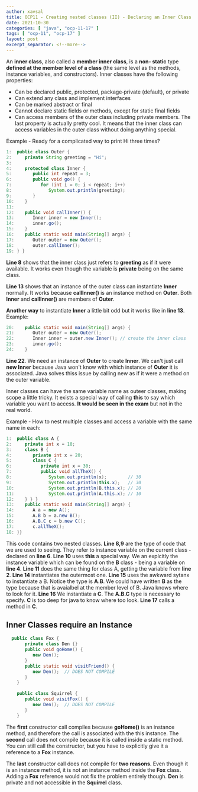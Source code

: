 ```yaml
---
author: xavsal
title: OCP11 - Creating nested classes (II) - Declaring an Inner Class
date: 2021-10-30
categories: [ "java", "ocp-11-17" ]
tags: [ "ocp-11", "ocp-17" ]
layout: post
excerpt_separator: <!--more-->
---
```


An **inner class**, also called a **member inner class**, is a **non‐ static** type **defined at the member level of a class** (the same level as the methods, instance variables, and constructors). Inner classes have the following properties:

- Can be declared public, protected, package‐private (default), or private
- Can extend any class and implement interfaces
- Can be marked abstract or final
- Cannot declare static fields or methods, except for static final fields
- Can access members of the outer class including private members. The last property is actually pretty cool. It means that the inner class can access variables in the outer class without doing anything special. 

Example - Ready for a complicated way to print Hi three times?
```java
1:  public class Outer {
2:     private String greeting = "Hi";
3:     
4:     protected class Inner {
5:        public int repeat = 3;
6:        public void go() {
7:           for (int i = 0; i < repeat; i++)
8:              System.out.println(greeting);
9:        }
10:    }
11:    
12:    public void callInner() {
13:       Inner inner = new Inner();
14:       inner.go();
15:    }
16:    public static void main(String[] args) {
17:       Outer outer = new Outer();
18:       outer.callInner();
19: } }
```
**Line 8** shows that the inner class just refers to **greeting** as if it were available. It works even though the variable is **private** being on the same class.

**Line 13** shows that an instance of the outer class can instantiate **Inner** normally. It works because **callInner()** is an instance method on **Outer**. Both **Inner** and **callInner()** are members of **Outer**.

<!--more-->

**Another way** to instantiate **Inner** a little bit odd but it works like in **line 13**. 
Example:
```java
20:    public static void main(String[] args) {
21:       Outer outer = new Outer();
22:       Inner inner = outer.new Inner(); // create the inner class
23:       inner.go();
24:    }
```
**Line 22**. We need an instance of **Outer** to create **Inner**. We can't just call **new Inner** because Java won't know with which instance of **Outer** it is associated. Java solves thiss issue by calling new as if it were a method on the outer variable.

Inner classes can have the same variable name as outeer classes, making scope a little tricky. It exists a special way of calling **this** to say which variable you want to access. **It would be seen in the exam** but not in the real world.

Example - How to nest multiple classes and access a variable with the same name in each:
```java
1:  public class A {
2:     private int x = 10;
3:     class B {
4:        private int x = 20;
5:        class C {
6:           private int x = 30;
7:           public void allTheX() {
8:              System.out.println(x);        // 30
9:              System.out.println(this.x);   // 30
10:             System.out.println(B.this.x); // 20
11:             System.out.println(A.this.x); // 10
12:    } } }
13:    public static void main(String[] args) {
14:       A a = new A();
15:       A.B b = a.new B();
16:       A.B.C c = b.new C();
17:       c.allTheX();
18: }}
```
This code contains two nested classes. 
**Line 8,9** are the type of code that we are used to seeing. They refer to instance variable on the current class - declared on **line 6**.
**Line 10** uses **this** a special way. We an explcitly the instance variable which can be found on the **B** class -  being a variable on **line 4**.
**Line 11** does the same thing for class A, getting the variable from **line 2**.
**Line 14** instantiates the outermost one.
**Line 15** uses the awkward sytanx to instantiate a B. Notice the type is **A.B**. We could have written **B** as the type because that is avaialbel at the member level of B. Java knows where to look for it.
**Line 16** We instantiate a **C**. The **A.B.C** type is necessary to specify. **C** is too deep for java to know where too look.
**Line 17** calls a method in **C**.

## Inner Classes require an Instance

```java
  public class Fox {
       private class Den {}
       public void goHome() {
          new Den();
       }
       public static void visitFriend() {
          new Den();  // DOES NOT COMPILE
       }
    }
 
    public class Squirrel {
       public void visitFox() {
          new Den();  // DOES NOT COMPILE
       }
    }
```
The **first** constructor call compiles because **goHome()** is an instance method, and therefore the call is associated with the this instance. The **second** call does not compile because it is called inside a static method. You can still call the constructor, but you have to explicitly give it a reference to a **Fox** instance.

The **last** constructor call does not compile for **two reasons**. Even though it is an instance method, it is not an instance method inside the **Fox** class. Adding a **Fox** reference would not fix the problem entirely though. **Den** is private and not accessible in the **Squirrel** class.
